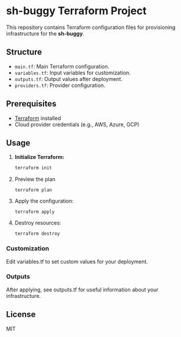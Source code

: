# sh-buggy Terraform Project

This repository contains Terraform configuration files for provisioning infrastructure for the **sh-buggy**.

## Structure

- `main.tf`: Main Terraform configuration.
- `variables.tf`: Input variables for customization.
- `outputs.tf`: Output values after deployment.
- `providers.tf`: Provider configuration.

## Prerequisites

- [Terraform](https://www.terraform.io/downloads.html) installed
- Cloud provider credentials (e.g., AWS, Azure, GCP)

## Usage

1. **Initialize Terraform:**
    ```sh
    terraform init
    ```
2. Preview the plan
    ```
    terraform plan
    ```
3. Apply the configuration:
    ```
    terraform apply
    ```
4. Destroy resources:
    ```
    terraform destroy
    ```

### Customization
Edit variables.tf to set custom values for your deployment.

### Outputs
After applying, see outputs.tf for useful information about your infrastructure.

## License
MIT